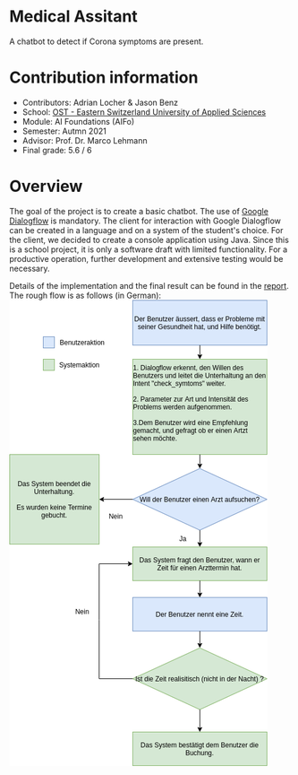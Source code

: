 # Medical Assitant
A chatbot to detect if Corona symptoms are present.

# Contribution information
- Contributors: Adrian Locher & Jason Benz
- School: [OST - Eastern Switzerland University of Applied Sciences](https://www.ost.ch/)
- Module: AI Foundations (AIFo)
- Semester: Autmn 2021
- Advisor: Prof. Dr. Marco Lehmann
- Final grade: 5.6 / 6

# Overview
The goal of the project is to create a basic chatbot. The use of [Google Dialogflow](https://cloud.google.com/dialogflow/docs) is mandatory. The client for interaction with Google Dialogflow can be created in a language and on a system of the student's choice. For the client, we decided to create a console application using Java. Since this is a school project, it is only a software draft with limited functionality. For a productive operation, further development and extensive testing would be necessary.

Details of the implementation and the final result can be found in the [report](./documentation/report.pdf). The rough flow is as follows (in German):
![Backend Overview](./documentation/src/backendOverview.png)